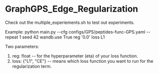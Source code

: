 # GraphGPS_Edge_Regularization

Check out the multiple_experiements.sh to test out experiments. 

Example: 
python main.py --cfg configs/GPS/peptides-func-GPS.yaml  --repeat 1  seed 42  wandb.use True reg '0.0' loss L1

Two parameters:
1. reg: float -- for the hyperparameter (eta) of your loss function.
2. loss: {"L1", "CE"} -- means which loss function you want to run for the regularization term. 
